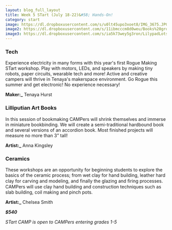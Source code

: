 ```yaml
---
layout: blog_full_layout
title: Week 5 STart (July 18-22)&#58; Hands-On!
category: start
image: https://dl.dropboxusercontent.com/s/u0lt45upo3xoet8/IMG_3675.JPG?dl=0
image2: https://dl.dropboxusercontent.com/s/11ibmcccm8d0weu/Books%20grouped%201-1.jpg?dl=0
image3: https://dl.dropboxusercontent.com/s/ia5k73wey5g3ron/LilypadLotsOfLights.JPG?dl=0
---
```


### Tech

Experience electricity in many forms with this year's first Rogue Making STart workshop. Play with motors, LEDs, and speakers by making tiny robots, paper circuits, wearable tech and more! Active and creative campers will thrive in Tenaya's makerspace environment. Go Rogue this summer and get electronic!  No experience necessary!

**Maker:_** Tenaya Hurst

	
### Lilliputian Art Books

In this session of bookmaking CAMPers will shrink themselves and immerse in miniature bookbinding. We will create a semi-traditional hardbound book and several versions of an accordion book. Most finished projects will measure no more than 3” tall!

**Artist:_** Anna Kingsley


### Ceramics

These workshops are an opportunity for beginning students to explore the basics of the ceramic process; from wet clay for hand building, leather hard clay for carving and modeling, and ﬁnally the glazing and ﬁring processes. CAMPers will use clay hand building and construction techniques such as slab building, coil making and pinch pots.

**Artist:_** Chelsea Smith

**_$540_**

*STart CAMP is open to CAMPers entering grades 1-5*
